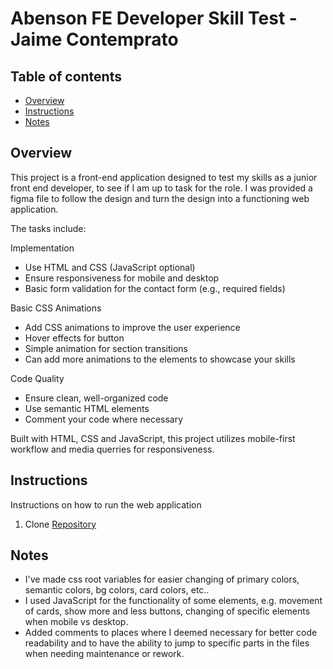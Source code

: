 # Abenson FE Developer Skill Test - Jaime Contemprato

## Table of contents

- [Overview](#overview)
- [Instructions](#instructions)
- [Notes](#notes)

## Overview

This project is a front-end application designed to test my skills as a junior front end developer, to see if I am up to task for the role. I was provided a figma file to follow the design and turn the design into a functioning web application.

The tasks include:

Implementation

- Use HTML and CSS (JavaScript optional)
- Ensure responsiveness for mobile and desktop
- Basic form validation for the contact form (e.g., required fields)

Basic CSS Animations

- Add CSS animations to improve the user experience
- Hover effects for button
- Simple animation for section transitions
- Can add more animations to the elements to showcase your skills

Code Quality

- Ensure clean, well-organized code
- Use semantic HTML elements
- Comment your code where necessary

Built with HTML, CSS and JavaScript, this project utilizes mobile-first workflow and media querries for responsiveness.

## Instructions

Instructions on how to run the web application

1. Clone [Repository](https://github.com/Jaime-Cont/abenson-technical-assessment)

## Notes

- I've made css root variables for easier changing of primary colors, semantic colors, bg colors, card colors, etc..
- I used JavaScript for the functionality of some elements, e.g. movement of cards, show more and less buttons, changing of specific elements when mobile vs desktop.
- Added comments to places where I deemed necessary for better code readability and to have the ability to jump to specific parts in the files when needing maintenance or rework.
